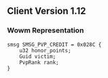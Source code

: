 ## Client Version 1.12

### Wowm Representation
```rust,ignore
smsg SMSG_PVP_CREDIT = 0x028C {
    u32 honor_points;    
    Guid victim;    
    PvpRank rank;    
}

```

